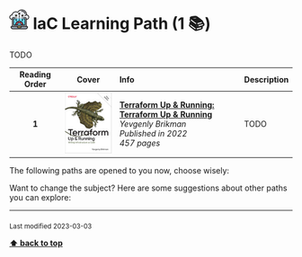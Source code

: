 [//]: # (Auto generated file from templates)

# <img height="35" src="/assets/paths/icons/iac.png" alt="iac" title="IaC"/> IaC Learning Path (1 :books:)

TODO

| Reading Order | Cover | Info | Description |
| :---: | :---: | :--- | :--- |
| **1** | ![img](/assets/books/covers/terraform-up-and-running.jpeg) | [**Terraform Up & Running: Terraform Up & Running**](https://learning.oreilly.com/library/view/-/9781098116736/) <br> *Yevgenly Brikman* <br> *Published in 2022* <br> *457 pages* <br>  | TODO |

The following paths are opened to you now, choose wisely:



Want to change the subject? Here are some suggestions about other paths you can explore:





---
<sub>Last modified 2023-03-03</sub>

[**⬆ back to top**](#iac-learning-path)
